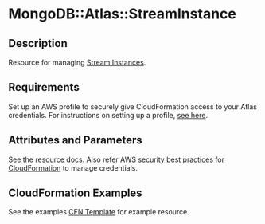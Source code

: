 # MongoDB::Atlas::StreamInstance

## Description

Resource for managing [Stream Instances](https://www.mongodb.com/docs/api/doc/atlas-admin-api-v2/group/endpoint-streams).

## Requirements

Set up an AWS profile to securely give CloudFormation access to your Atlas credentials.
For instructions on setting up a profile, [see here](/README.md#mongodb-atlas-api-keys-credential-management).

## Attributes and Parameters

See the [resource docs](docs/README.md). Also refer [AWS security best practices for CloudFormation](https://docs.aws.amazon.com/AWSCloudFormation/latest/UserGuide/security-best-practices.html#creds) to manage credentials.

## CloudFormation Examples

See the examples [CFN Template](/examples/stream-instance/stream-instance.json) for example resource.